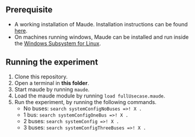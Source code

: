 ## Prerequisite
- A working installation of Maude. Installation instructions can be found [here](https://maude.cs.illinois.edu/w/index.php/Maude_download_and_installation).
- On machines running windows, Maude can be installed and run inside the [Windows Subsystem for Linux](https://docs.microsoft.com/en-us/windows/wsl/install).

## Running the experiment
1. Clone this repository.
2. Open a terminal in **this folder**.
3. Start maude by running `maude`.
4. Load the maude module by running `load fullUsecase.maude`.
5. Run the experiment, by running the following commands.
    - No buses: `search systemConfigNoBuses =>! X .`
    - 1 bus: `search systemConfigOneBus =>! X .`
    - 2 buses: `search systemConfig =>! X .`
    - 3 buses: `search systemConfigThreeBuses =>! X .`